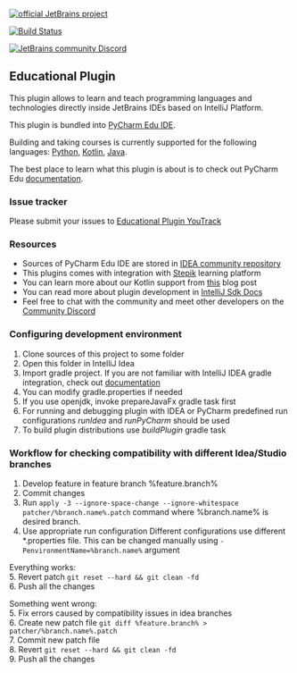 [![official JetBrains project](http://jb.gg/badges/official-flat-square.svg)](https://confluence.jetbrains.com/display/ALL/JetBrains+on+GitHub)

[![Build Status](https://travis-ci.org/JetBrains/educational-plugin.svg?branch=master)](https://travis-ci.org/JetBrains/educational-plugin)

[![JetBrains community Discord](https://goo.gl/xe5fjk)](https://discord.gg/RTjKrQN)
## Educational Plugin

This plugin allows to learn and teach programming languages and technologies 
directly inside JetBrains IDEs based on IntelliJ Platform.

This plugin is bundled into [PyCharm Edu IDE](https://www.jetbrains.com/pycharm-edu/).

Building and taking courses is currently supported for the following languages: [Python](https://www.python.org/), [Kotlin](https://kotlinlang.org/), [Java](https://www.java.com).

The best place to learn what this plugin is about is to check out PyCharm Edu [documentation](https://www.jetbrains.com/pycharm-edu/learners/#easy-start).

### Issue tracker
Please submit your issues to [Educational Plugin YouTrack](https://youtrack.jetbrains.com/issues/EDU)

### Resources
* Sources of PyCharm Edu IDE are stored in [IDEA community repository](https://github.com/JetBrains/intellij-community/tree/master/python/educational-python)
* This plugins comes with integration with [Stepik](http://welcome.stepik.org/) learning platform
* You can learn more about our Kotlin support from [this](https://blog.jetbrains.com/kotlin/2016/03/kotlin-educational-plugin/) blog post
* You can read more about plugin development in [IntelliJ Sdk Docs](http://www.jetbrains.org/intellij/sdk/docs/index.html)
* Feel free to chat with the community and meet other developers on the [Community Discord](https://discord.gg/RTjKrQN)

### Configuring development environment

1. Clone sources of this project to some folder
2. Open this folder in IntelliJ Idea
3. Import gradle project. If you are not familiar with IntelliJ IDEA gradle integration, check out [documentation](https://www.jetbrains.com/help/idea/gradle.html)
4. You can modify gradle.properties if needed
5. If you use openjdk, invoke prepareJavaFx gradle task first
6. For running and debugging plugin with IDEA or PyCharm predefined run configurations *runIdea* and *runPyCharm* 
should be used
7. To build plugin distributions use *buildPlugin* gradle task

### Workflow for checking compatibility with different Idea/Studio branches
1. Develop feature in feature branch %feature.branch%
2. Commit changes
3. Run `apply -3 --ignore-space-change --ignore-whitespace patcher/%branch.name%.patch` command where %branch.name% is desired branch.
4. Use appropriate run configuration
Different configurations use different *.properties file. This can be changed manually using `-PenvironmentName=%branch.name%` argument

Everything works:\
5. Revert patch `git reset --hard && git clean -fd`\
6. Push all the changes

Something went wrong:\
5. Fix errors caused by compatibility issues in idea branches\
6. Create new patch file `git diff %feature.branch% > patcher/%branch.name%.patch`\
7. Commit new patch file\
8. Revert `git reset --hard && git clean -fd`\
9. Push all the changes


